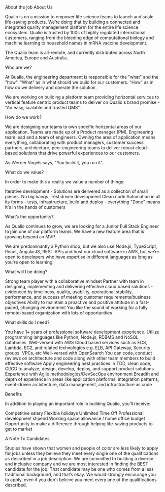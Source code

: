 About the job
About Us

Qualio is on a mission to empower life science teams to launch and scale life-saving products. We’re doing that by building a connected and integrated quality management platform for the entire life science ecosystem. Qualio is trusted by 100s of highly regulated international customers, ranging from the bleeding edge of computational biology and machine learning to household names in mRNA vaccine development.

The Qualio team is all-remote, and currently distributed across North America, Europe and Australia.

Who are we?

At Qualio, the engineering department is responsible for the "what" and the "how". "What" as in what should we build for our customers. "How" as in how do we delivery and operate the solution.

We are working on building a platform team providing horizontal services to vertical feature centric product teams to deliver on Qualio's brand promise - "An easy, scalable and trusted QMS".

How do we work?

We are designing our teams to own specific horizontal areas of our application. Teams are made up of a Product manager (PM), Engineering team lead and a team of engineers. Owning the area of application means everything, collaborating with product managers, customer success partners, architecture, peer engineering teams to deliver robust cloud-based solutions that drive powerful experiences to our customers.

As Werner Vogels says, "You build it, you run it".

What do we value?

In order to make this a reality we value a number of things:

Iterative development - Solutions are delivered as a collection of small pieces. No big bangs.
Test driven development
Clean code
Automation in all its forms - tests, infrastructure, build and deploy - everything
"Done" means it's in the hands of customers

What’s the opportunity?

As Qualio continues to grow, we are looking for a Junior Full Stack Engineer to join one of our platform teams. We have a new feature area that is growing beyond an MVP.

We are predominantly a Python shop, but we also use Node.js, TypeScript, React, AngularJS, REST APIs and host our cloud software in AWS, but we’re open to developers who have expertise in different languages as long as you're open to learning!

What will I be doing?

Strong team player with a collaborative mindset
Partner with team in designing, implementing and delivering effective cloud based solutions - evidenced by timeliness, quality, usability, operational stability, performance, and success of meeting customer requirements/business objectives
Ability to maintain a proactive and positive attitude in a fast-paced, changing environment
You like the sound of working for a fully remote-based organization with lots of opportunities 

What skills do I need?

You have 1+ years of professional software development experience.
Utilize programming languages like Python, Node.js, RDBMS and NoSQL databases.
Well-versed with AWS Cloud based services such as ECS, Lambda, EC2, and related technologies e.g. ELB, API Gateway, Security groups, VPCs, etc
Well-versed with OpenSearch
You can code, conduct reviews on architecture and code along with other team members to build effective software
Apply engineering best practices in TDD, clean code, CI/CD to analyze, design, develop, deploy, and support product solutions
Experience with Agile methodologies/DevSecOps environment
Breadth and depth of experience in areas like application platforms, integration patterns, event-driven architecture, data management, and infrastructure as code

Benefits

In addition to playing an important role in building Qualio, you'll receive:

Competitive salary
Flexible holidays
Unlimited Time Off
Professional development stipend
Working space allowance / home office budget
Opportunity to make a difference through helping life-saving products to get to market

A Note To Candidates

Studies have shown that women and people of color are less likely to apply for jobs unless they believe they meet every single one of the qualifications as described in a job description. We are committed to building a diverse and inclusive company and we are most interested in finding the BEST candidate for the job. That candidate may be one who comes from a less traditional background, and that’s okay. We would strongly encourage you to apply, even if you don't believe you meet every one of the qualifications described.

